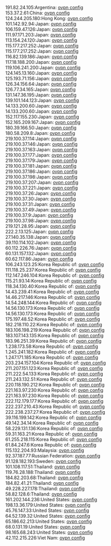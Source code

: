 191.82.24.105:Argentina: [ovpn config](vpn/191_82_24_105.ovpn)  
153.37.2.61:China: [ovpn config](vpn/153_37_2_61.ovpn)  
124.244.205.180:Hong Kong: [ovpn config](vpn/124_244_205_180.ovpn)  
101.142.92.94:Japan: [ovpn config](vpn/101_142_92_94.ovpn)  
106.159.47.126:Japan: [ovpn config](vpn/106_159_47_126.ovpn)  
111.97.171.203:Japan: [ovpn config](vpn/111_97_171_203.ovpn)  
113.154.24.120:Japan: [ovpn config](vpn/113_154_24_120.ovpn)  
115.177.217.252:Japan: [ovpn config](vpn/115_177_217_252.ovpn)  
115.177.217.252:Japan: [ovpn config](vpn/115_177_217_252.ovpn)  
116.82.139.186:Japan: [ovpn config](vpn/116_82_139_186.ovpn)  
117.18.188.200:Japan: [ovpn config](vpn/117_18_188_200.ovpn)  
119.106.241.200:Japan: [ovpn config](vpn/119_106_241_200.ovpn)  
124.145.13.160:Japan: [ovpn config](vpn/124_145_13_160.ovpn)  
125.193.71.156:Japan: [ovpn config](vpn/125_193_71_156.ovpn)  
126.34.156.64:Japan: [ovpn config](vpn/126_34_156_64.ovpn)  
126.77.34.165:Japan: [ovpn config](vpn/126_77_34_165.ovpn)  
131.147.36.195:Japan: [ovpn config](vpn/131_147_36_195.ovpn)  
139.101.144.123:Japan: [ovpn config](vpn/139_101_144_123.ovpn)  
14.133.200.60:Japan: [ovpn config](vpn/14_133_200_60.ovpn)  
14.133.200.60:Japan: [ovpn config](vpn/14_133_200_60.ovpn)  
152.117.155.230:Japan: [ovpn config](vpn/152_117_155_230.ovpn)  
152.165.209.167:Japan: [ovpn config](vpn/152_165_209_167.ovpn)  
180.39.166.50:Japan: [ovpn config](vpn/180_39_166_50.ovpn)  
180.58.209.8:Japan: [ovpn config](vpn/180_58_209_8.ovpn)  
219.100.37.114:Japan: [ovpn config](vpn/219_100_37_114.ovpn)  
219.100.37.146:Japan: [ovpn config](vpn/219_100_37_146.ovpn)  
219.100.37.163:Japan: [ovpn config](vpn/219_100_37_163.ovpn)  
219.100.37.177:Japan: [ovpn config](vpn/219_100_37_177.ovpn)  
219.100.37.179:Japan: [ovpn config](vpn/219_100_37_179.ovpn)  
219.100.37.181:Japan: [ovpn config](vpn/219_100_37_181.ovpn)  
219.100.37.186:Japan: [ovpn config](vpn/219_100_37_186.ovpn)  
219.100.37.198:Japan: [ovpn config](vpn/219_100_37_198.ovpn)  
219.100.37.207:Japan: [ovpn config](vpn/219_100_37_207.ovpn)  
219.100.37.221:Japan: [ovpn config](vpn/219_100_37_221.ovpn)  
219.100.37.26:Japan: [ovpn config](vpn/219_100_37_26.ovpn)  
219.100.37.30:Japan: [ovpn config](vpn/219_100_37_30.ovpn)  
219.100.37.31:Japan: [ovpn config](vpn/219_100_37_31.ovpn)  
219.100.37.49:Japan: [ovpn config](vpn/219_100_37_49.ovpn)  
219.100.37.9:Japan: [ovpn config](vpn/219_100_37_9.ovpn)  
219.100.37.98:Japan: [ovpn config](vpn/219_100_37_98.ovpn)  
219.121.28.95:Japan: [ovpn config](vpn/219_121_28_95.ovpn)  
222.2.13.125:Japan: [ovpn config](vpn/222_2_13_125.ovpn)  
27.140.35.138:Japan: [ovpn config](vpn/27_140_35_138.ovpn)  
39.110.114.102:Japan: [ovpn config](vpn/39_110_114_102.ovpn)  
60.112.226.76:Japan: [ovpn config](vpn/60_112_226_76.ovpn)  
60.131.157.132:Japan: [ovpn config](vpn/60_131_157_132.ovpn)  
60.62.117.86:Japan: [ovpn config](vpn/60_62_117_86.ovpn)  
106.243.123.25:Korea Republic of: [ovpn config](vpn/106_243_123_25.ovpn)  
111.118.25.237:Korea Republic of: [ovpn config](vpn/111_118_25_237.ovpn)  
112.147.246.104:Korea Republic of: [ovpn config](vpn/112_147_246_104.ovpn)  
115.21.93.14:Korea Republic of: [ovpn config](vpn/115_21_93_14.ovpn)  
118.34.130.40:Korea Republic of: [ovpn config](vpn/118_34_130_40.ovpn)  
14.43.239.41:Korea Republic of: [ovpn config](vpn/14_43_239_41.ovpn)  
14.46.217.146:Korea Republic of: [ovpn config](vpn/14_46_217_146.ovpn)  
14.54.248.144:Korea Republic of: [ovpn config](vpn/14_54_248_144.ovpn)  
14.56.130.173:Korea Republic of: [ovpn config](vpn/14_56_130_173.ovpn)  
14.56.130.173:Korea Republic of: [ovpn config](vpn/14_56_130_173.ovpn)  
175.197.48.52:Korea Republic of: [ovpn config](vpn/175_197_48_52.ovpn)  
182.218.110.22:Korea Republic of: [ovpn config](vpn/182_218_110_22.ovpn)  
183.106.198.219:Korea Republic of: [ovpn config](vpn/183_106_198_219.ovpn)  
183.107.143.135:Korea Republic of: [ovpn config](vpn/183_107_143_135.ovpn)  
183.96.251.39:Korea Republic of: [ovpn config](vpn/183_96_251_39.ovpn)  
1.238.173.58:Korea Republic of: [ovpn config](vpn/1_238_173_58.ovpn)  
1.245.241.182:Korea Republic of: [ovpn config](vpn/1_245_241_182.ovpn)  
1.247.171.185:Korea Republic of: [ovpn config](vpn/1_247_171_185.ovpn)  
203.234.157.104:Korea Republic of: [ovpn config](vpn/203_234_157_104.ovpn)  
211.207.151.123:Korea Republic of: [ovpn config](vpn/211_207_151_123.ovpn)  
211.222.54.133:Korea Republic of: [ovpn config](vpn/211_222_54_133.ovpn)  
211.243.132.51:Korea Republic of: [ovpn config](vpn/211_243_132_51.ovpn)  
220.118.190.212:Korea Republic of: [ovpn config](vpn/220_118_190_212.ovpn)  
221.163.97.230:Korea Republic of: [ovpn config](vpn/221_163_97_230.ovpn)  
221.163.97.230:Korea Republic of: [ovpn config](vpn/221_163_97_230.ovpn)  
222.112.179.177:Korea Republic of: [ovpn config](vpn/222_112_179_177.ovpn)  
222.237.210.43:Korea Republic of: [ovpn config](vpn/222_237_210_43.ovpn)  
222.238.237.27:Korea Republic of: [ovpn config](vpn/222_238_237_27.ovpn)  
39.116.199.142:Korea Republic of: [ovpn config](vpn/39_116_199_142.ovpn)  
49.142.34.14:Korea Republic of: [ovpn config](vpn/49_142_34_14.ovpn)  
58.229.131.136:Korea Republic of: [ovpn config](vpn/58_229_131_136.ovpn)  
59.31.163.21:Korea Republic of: [ovpn config](vpn/59_31_163_21.ovpn)  
61.255.218.115:Korea Republic of: [ovpn config](vpn/61_255_218_115.ovpn)  
61.84.247.6:Korea Republic of: [ovpn config](vpn/61_84_247_6.ovpn)  
115.132.204.93:Malaysia: [ovpn config](vpn/115_132_204_93.ovpn)  
92.37.187.77:Russian Federation: [ovpn config](vpn/92_37_187_77.ovpn)  
91.128.182.193:Sweden: [ovpn config](vpn/91_128_182_193.ovpn)  
101.108.117.51:Thailand: [ovpn config](vpn/101_108_117_51.ovpn)  
119.76.28.188:Thailand: [ovpn config](vpn/119_76_28_188.ovpn)  
184.82.203.68:Thailand: [ovpn config](vpn/184_82_203_68.ovpn)  
184.82.41.21:Thailand: [ovpn config](vpn/184_82_41_21.ovpn)  
49.228.227.178:Thailand: [ovpn config](vpn/49_228_227_178.ovpn)  
58.82.128.6:Thailand: [ovpn config](vpn/58_82_128_6.ovpn)  
161.202.144.236:United States: [ovpn config](vpn/161_202_144_236.ovpn)  
198.13.36.179:United States: [ovpn config](vpn/198_13_36_179.ovpn)  
45.76.147.33:United States: [ovpn config](vpn/45_76_147_33.ovpn)  
64.52.139.32:United States: [ovpn config](vpn/64_52_139_32.ovpn)  
65.186.62.213:United States: [ovpn config](vpn/65_186_62_213.ovpn)  
68.0.131.19:United States: [ovpn config](vpn/68_0_131_19.ovpn)  
98.165.68.243:United States: [ovpn config](vpn/98_165_68_243.ovpn)  
42.112.215.226:Viet Nam: [ovpn config](vpn/42_112_215_226.ovpn)  
